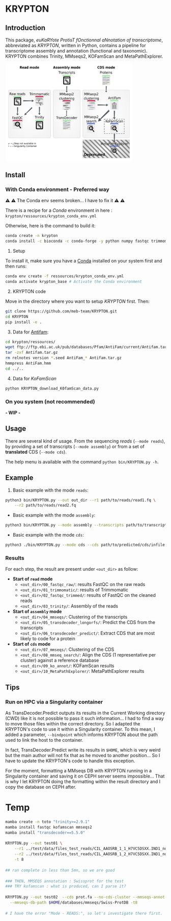 # KRYPTON

## Introduction

This package, _euKaRYote ProtisT fOnctionnal aNnotation of transcriptome_,
abbreviated as _KRYPTON_, written in Python, contains a pipeline for
transcriptome assembly and annotation (functional and taxonomic).  
KRYPTON combines Trinity, MMseqs2, KOFamScan and MetaPathExplorer.

<img src="krypton/ressources/workflow.png" width=400 units="px"></img>

<!-- ## Dependencies

- _All modes_
    - python >= 3.8
    - numpy >= 1.22
    - MMseqs2 v 10-6d92c

- _Mode reads_
    - fastQC >= 0.11.4
    - Trimmomatic >= 0.33
    - Trinity >= 2.9.1 and [Salmon](https://github.com/COMBINE-lab/salmon/releases/download/v1.0.0/Salmon-1.0.0_linux_x86_64.tar.gz) >= v1.0.0
        - I ran all my tests with **Trinity v2.9.1 which requires Salmon v1.0.0**
        - More recent version of Trinity may require Salmon > v1.0.0
        - The recipe for their [Docker image](https://hub.docker.com/r/trinityrnaseq/trinityrnaseq/tags) can help you choose the righ version of Salmon to use
        whether this information is not present in the Trinity's documentation.
    - [TransDecoder](https://github.com/TransDecoder/TransDecoder) >= 5.5.0

- _Mode assembly_
    - TransDecoder

- _Annotation_
    - KOFamScan >= v1.3, available on [KEGG](https://www.genome.jp/tools/kofamkoala/)
    via _ftp_ or _html_, with the HMM profiles.
    - [MetaPathExplorer](https://github.com/meb-team/MetaPathExplorer), to display
    the KEGG annotation on KEGG metabolic pathways.
        - **Do not** download the _release_ available which cannot handle TSV matrix.
        Instead use `git clone https://github.com/meb-team/MetaPathExplorer`
        - **Important note**: All dependencies **except one** are available on
        Conda (See below to install). The module _Config::IniFiles_ must be
        installed via _CPAN_: `cpan install Config::IniFiles`. -->

## Install

### With Conda environment - **Preferred way**

:warning: :warning: The Conda env seems broken... I have to fix it
:warning: :warning:

There is a recipe for a _Conda_ environment in here : `krypton/ressources/krypton_conda_env.yml`

Otherwise, here is the command to build it:

```bash
conda create -n krypton
conda install -c bioconda -c conda-forge -y python numpy fastqc trimmomatic kofamscan mmseqs2
```

1. Setup

To install it, make sure you have a [Conda](https://docs.conda.io/) installed
on your system first and then runs:

```bash
conda env create -f ressources/krypton_conda_env.yml
conda activate krypton_base # Activate the Conda environment
```

2. KRYPTON code

Move in the directory where you want to setup _KRYPTON_ first. Then:

```bash
git clone https://github.com/meb-team/KRYPTON.git
cd KRYPTON
pip install -e .
```

3. Data for [Antifam](https://xfam.wordpress.com/2012/03/21/introducing-antifam/):

```bash
cd krypton/ressources/
wget ftp://ftp.ebi.ac.uk/pub/databases/Pfam/AntiFam/current/Antifam.tar.gz
tar -zxf Antifam.tar.gz
rm relnotes version *.seed AntiFam_* Antifam.tar.gz
hmmpress AntiFam.hmm
cd ../..
```

4. Data for _KoFamScan_

```bash
python KRYPTON_download_K0famScan_data.py
```

### On you system (not recommended)

**- WIP -**

## Usage

There are several kind of usage. From the sequencing _reads_ (`--mode reads`), by
providing a set of transcripts (`--mode assembly`) or from a set of
**translated** CDS (`--mode cds`).

The help menu is available with the command `python bin/KRYPTON.py -h`.

## Example

1. Basic example with the mode `reads`:

```bash
python3 bin/KRYPTON.py --out out_dir --r1 path/to/reads/read1.fq \
    --r2 path/to/reads/read2.fq
```

- Basic example with the mode `assembly`:

```bash
python3 bin/KRYPTON.py --mode assembly --transcripts path/to/transcripts/infile.fa[.gz] --out out_dir
```

- Basic example with the mode `cds`:

```bash
python3 ./bin/KRYPTON.py --mode cds --cds path/to/predicted/cds/infile.fa
```

### Results

For each step, the result are present under `<out_dir>` as follow:

- **Start of `read` mode**
  - `<out_dir>/00_fastqc_raw/`: results FastQC on the raw reads
  - `<out_dir>/01_trimmomatic/`: results of Trimmomatic
  - `<out_dir>/02_fastqc_trimmed/`: results of FastQC on the cleaned reads
  - `<out_dir>/03_trinity/`: Assembly of the reads
- **Start of `assembly` mode**
  - `<out_dir>/04_mmseqs/`: Clustering of the transcripts
  - `<out_dir>/05_transdecoder_longorfs/`: Predict the CDS from the transcripts
  - `<out_dir>/06_transdecoder_predict/`: Extract CDS that are most likely to code for a protein
- **Start of `cds` mode**
  - `<out_dir>/07_mmseqs/`: Clustering of the CDS
  - `<out_dir>/08_mmseq_search/`: Align the CDS (1 representative per cluster)
    against a reference database
  - `<out_dir>/09_ko_annot/`: KOFamScan results
  - `<out_dir>/10_MetaPathExplorer/`: MetaPathExplorer results

## Tips

### Run on HPC via a Singularity container

As TransDecoder.Predict outputs its results in the Current Working directory
(CWD) like it is not possible to pass it such information... I had to find a way
to move those files within the correct directory. So I adapted the KRYPTON's
code to use it within a Singularity container. To this mean, I added a
parameter, `--bindpoint` which informs KRYPTON about the path used
to link the host to the container.

In fact, TransDecoder.Predict write its results in `$HOME`, which is very weird
but the main author will not fix that as he moved to another position... So
I have to update the KRYPTON's code to handle this exception.

For the moment, formatting a MMseqs DB with KRYPTON running in a Singularity
container and saving it on CEPH server seems impossible... That is why
I let KRYPTON doing the formatting within the result directory and I copy
the database on CEPH after.

# Temp

```bash
mamba create -n toto "trinity>=2.9.1"
mamba install fastqc kofamscan mmseqs2
mamba install "transdecoder==5.5.0"

KRYPTON.py --out test01 \
    --r1 ../test/data/files_test_reads/CIL_AAOSRB_1_1_H7VC5DSXX.IND1_noribo_clean_test10.fastq \
    --r2 ../test/data/files_test_reads/CIL_AAOSRB_1_2_H7VC5DSXX.IND1_noribo_clean_test10.fastq \
    -t 8

## ran complete in less than 5mn, so we are good

### THEN, MMSEQS annotation : Swissprot for the test
### TRY kofamscan : what is produced, can I parse it?

KRYPTON.py --out test02  --cds prot.fa --no-cds-cluster --mmseqs-annot \
  --mmseqs-db-path $HOME/databases/mmseqs/Swiss-ProtDB -t8

# I have the error "Mode - READS:", so let's investigate there first.

```
